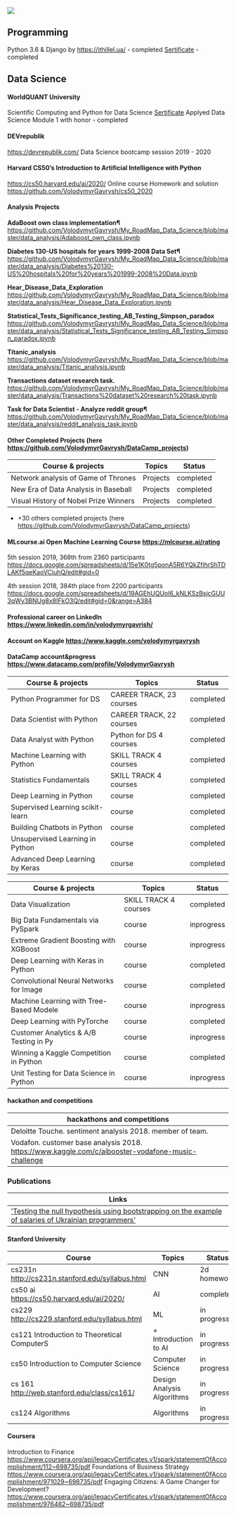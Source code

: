 ![](https://raw.githubusercontent.com/VolodymyrGavrysh/My_RoadMap_Data_Science/master/pictures/ai.jpg)
## Programming
Python 3.6 & Django by https://ithillel.ua/ - completed [Sertificate](https://raw.githubusercontent.com/VolodymyrGavrysh/My_RoadMap_Data_Science/master/pictures/ext.jpeg) - completed
## Data Science

#### WorldQUANT University 
Scientific Computing and Python for Data Science [Sertificate](https://raw.githubusercontent.com/VolodymyrGavrysh/My_RoadMap_Data_Science/master/pictures/0.jpeg) Applyed Data Science Module 1 with honor - completed

#### DEVrepublik
https://devrepublik.com/
Data Science bootcamp session 2019 - 2020 

#### Harvard CS50’s Introduction to Artificial Intelligence with Python
https://cs50.harvard.edu/ai/2020/
Online course
Homework and solution 
https://github.com/VolodymyrGavrysh/cs50_2020

#### Analysis Projects
**AdaBoost own class implementation¶**
https://github.com/VolodymyrGavrysh/My_RoadMap_Data_Science/blob/master/data_analysis/Adaboost_own_class.ipynb

**Diabetes 130-US hospitals for years 1999-2008 Data Set¶**
https://github.com/VolodymyrGavrysh/My_RoadMap_Data_Science/blob/master/data_analysis/Diabetes%20130-US%20hospitals%20for%20years%201999-2008%20Data.ipynb

**Hear_Disease_Data_Exploration**
https://github.com/VolodymyrGavrysh/My_RoadMap_Data_Science/blob/master/data_analysis/Hear_Disease_Data_Exploration.ipynb

**Statistical_Tests_Significance_testing_AB_Testing_Simpson_paradox**
https://github.com/VolodymyrGavrysh/My_RoadMap_Data_Science/blob/master/data_analysis/Statistical_Tests_Significance_testing_AB_Testing_Simpson_paradox.ipynb

**Titanic_analysis**
https://github.com/VolodymyrGavrysh/My_RoadMap_Data_Science/blob/master/data_analysis/Titanic_analysis.ipynb

**Transactions dataset research task.**
https://github.com/VolodymyrGavrysh/My_RoadMap_Data_Science/blob/master/data_analysis/Transactions%20dataset%20research%20task.ipynb

**Task for Data Scientist - Analyze reddit group¶**
https://github.com/VolodymyrGavrysh/My_RoadMap_Data_Science/blob/master/data_analysis/reddit_analysis_task.ipynb

#### Other Completed Projects (here https://github.com/VolodymyrGavrysh/DataCamp_projects)

| **Course & projects**                 | Topics                    | Status   |
|---------------------------------------|---------------------------|----------|
|Network analysis of Game of Thrones    |Projects                   |completed |
|New Era of Data Analysis in Baseball   |Projects                   |completed |
| Visual History of Nobel Prize Winners |Projects                   |completed |

+ +30 others completed projects (here https://github.com/VolodymyrGavrysh/DataCamp_projects)

#### MLcourse.ai Open Machine Learning Course https://mlcourse.ai/rating

5th session 2019, 368th from 2360 participants
https://docs.google.com/spreadsheets/d/15e1K0tg5ponA5R6YQkZfihrShTDLAKf5qeKaoVCiuhQ/edit#gid=0

4th session 2018, 384th place from 2200 participants
https://docs.google.com/spreadsheets/d/19AGEhUQUol6_kNLKSzBsjcGUU3qWy3BNUg8x8IFkO3Q/edit#gid=0&range=A384

#### Professional career on LinkedIn https://www.linkedin.com/in/volodymyrgavrish/

#### Account on Kaggle https://www.kaggle.com/volodymyrgavrysh

#### DataCamp account&progress https://www.datacamp.com/profile/VolodymyrGavrysh

| **Course & projects**          | Topics                    | Status   |
|--------------------------------|---------------------------|----------|
|Python Programmer for DS        | CAREER TRACK, 23 courses  |completed |
|Data Scientist with Python      | CAREER TRACK, 22 courses  |completed |
|Data Analyst with Python        | Python for DS 4 courses   |completed |
|Machine Learning with Python    | SKILL TRACK 4 courses     |completed |
|Statistics Fundamentals         | SKILL TRACK 4 courses     |completed |
|Deep Learning in Python         | course                    |completed |
|Supervised Learning scikit-learn| course                    |completed |
|Building Chatbots in Python     | course                    |completed |
|Unsupervised Learning in Python | course                    |completed |
|Advanced Deep Learning by Keras | course                    |completed |


| **Course & projects**                 | Topics                    | Status   |
|---------------------------------------|---------------------------|----------|
|Data Visualization                     |  SKILL TRACK 4 courses    |completed |
|Big Data Fundamentals via PySpark      |  course                   |inprogress|
|Extreme Gradient Boosting with XGBoost |  course                   |inprogress|
|Deep Learning with Keras in Python     |  course                   |completed |
|Convolutional Neural Networks for Image|  course                   |completed |
|Machine Learning with Tree-Based Modele|  course                   |inprogress|
|Deep Learning with PyTorche            |  course                   |completed |
|Customer Analytics & A/B Testing in Py |  course                   |inprogress|
|Winning a Kaggle Competition in Python |  course                   |completed |
|Unit Testing for Data Science in Python|  course                   |inprogress|

#### hackathon and competitions
| **hackathons and competitions**                                                                        |
|--------------------------------------------------------------------------------------------------------|
| Deloitte Touche. sentiment analysis 2018. member of team.                                              |
| Vodafon. customer base analysis 2018. https://www.kaggle.com/c/aibooster-vodafone-music-challenge      |

### Publications
| **Links**                                                                                              |
|--------------------------------------------------------------------------------------------------------|
|['Testing the null hypothesis using bootstrapping on the example of salaries of Ukrainian programmers'](https://github.com/VolodymyrGavrysh/My_RoadMap_Data_Science/tree/master/habr)|

#### Stanford University
| **Course**                                       | Topics                    | Status        |
|--------------------------------------------------|---------------------------|---------------|
| cs231n  http://cs231n.stanford.edu/syllabus.html | CNN                       | 2d homework   |
| cs50 ai https://cs50.harvard.edu/ai/2020/        | AI                        | completed     |
| cs229   http://cs229.stanford.edu/syllabus.html  | ML                        | in progress       |
| cs121   Introduction to Theoretical ComputerS    | + Introduction to AI      | in progress       |
| cs50 Introduction to Computer Science            | Computer Science          | in progress       |
| cs 161 http://web.stanford.edu/class/cs161/      | Design Analysis Algorithms| in progress       |
| cs124  Algorithms                                | Algorithms                | in progress       |

#### Coursera
Introduction to Finance
https://www.coursera.org/api/legacyCertificates.v1/spark/statementOfAccomplishment/112~698735/pdf
Foundations of Business Strategy
https://www.coursera.org/api/legacyCertificates.v1/spark/statementOfAccomplishment/971029~698735/pdf
Engaging Citizens: A Game Changer for Development?
https://www.coursera.org/api/legacyCertificates.v1/spark/statementOfAccomplishment/976482~698735/pdf
